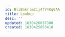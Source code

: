 ```yaml
---
id: BliBakrlm2ij4fY4Kq0AA
title: Lookup
desc: ''
updated: 1630426037300
created: 1630425853418
---
```



